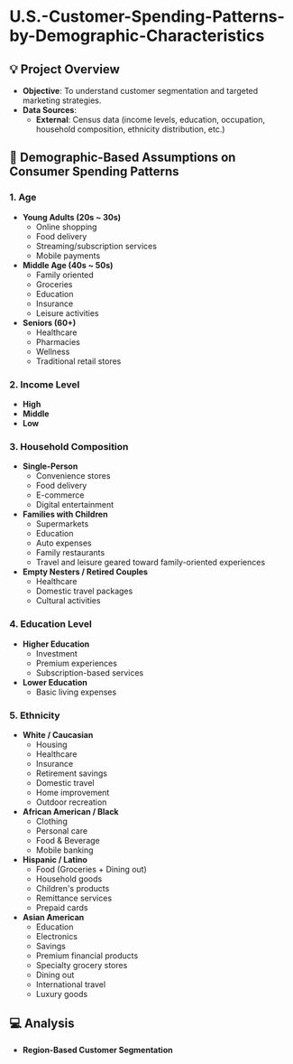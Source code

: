 # U.S.-Customer-Spending-Patterns-by-Demographic-Characteristics

## :bulb: Project Overview

* **Objective**: To understand customer segmentation and targeted marketing strategies.
* **Data Sources**: 
    * **External**: Census data (income levels, education, occupation, household composition, ethnicity distribution, etc.)

## :pencil:  Demographic-Based Assumptions on Consumer Spending Patterns 

### 1. Age
* **Young Adults (20s ~ 30s)**
    * Online shopping
    * Food delivery
    * Streaming/subscription services
    * Mobile payments
* **Middle Age (40s ~ 50s)**
    * Family oriented
    * Groceries
    * Education
    * Insurance
    * Leisure activities
* **Seniors (60+)**
    * Healthcare
    * Pharmacies
    * Wellness
    * Traditional retail stores

### 2. Income Level
* **High**
* **Middle**
* **Low**

### 3. Household Composition
* **Single-Person**
    * Convenience stores
    * Food delivery
    * E-commerce
    * Digital entertainment
* **Families with Children**
    * Supermarkets
    * Education
    * Auto expenses
    * Family restaurants
    * Travel and leisure geared toward family-oriented experiences 
* **Empty Nesters / Retired Couples**
    * Healthcare
    * Domestic travel packages
    * Cultural activities

### 4. Education Level
* **Higher Education**
    * Investment
    * Premium experiences
    * Subscription-based services
* **Lower Education**
    * Basic living expenses

### 5. Ethnicity
* **White / Caucasian**
    * Housing
    * Healthcare
    * Insurance
    * Retirement savings
    * Domestic travel
    * Home improvement
    * Outdoor recreation
* **African American / Black**
    * Clothing
    * Personal care
    * Food & Beverage
    * Mobile banking
* **Hispanic / Latino**
    * Food (Groceries + Dining out)
    * Household goods
    * Children's products
    * Remittance services
    * Prepaid cards
* **Asian American**
    * Education
    * Electronics
    * Savings
    * Premium financial products
    * Specialty grocery stores
    * Dining out
    * International travel
    * Luxury goods

## :computer: Analysis
*  **Region-Based Customer Segmentation**



